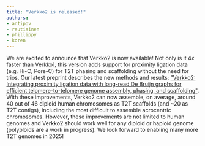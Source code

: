 ```yaml
---
title: "Verkko2 is released!"
authors:
- antipov
- rautiainen
- phillippy
- koren
---
```

We are excited to announce that Verkko2 is now available! Not only is it 4x faster than Verkko1, this version adds support for proximity ligation data (e.g. Hi-C, Pore-C) for T2T phasing and scaffolding without the need for trios. Our latest preprint describes the new methods and results: ["Verkko2: Integrating proximity ligation data with long-read De Bruijn graphs for efficient telomere-to-telomere genome assembly, phasing, and scaffolding"](https://www.biorxiv.org/content/10.1101/2024.12.20.629807v2). With these improvements, Verkko2 can now assemble, on average, around 40 out of 46 diploid human chromosomes as T2T scaffolds (and ~20 as T2T contigs), including the most difficult to assemble acrocentric chromosomes. However, these improvements are not limited to human genomes and Verkko2 should work well for any diploid or haploid genome (polyploids are a work in progress). We look forward to enabling many more T2T genomes in 2025!
